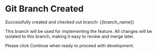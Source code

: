 # Git Branch Created

Successfully created and checked out branch: {{branch_name}}

This branch will be used for implementing the feature. All changes will be isolated to this branch, making it easy to review and merge later.

Please click Continue when ready to proceed with development.